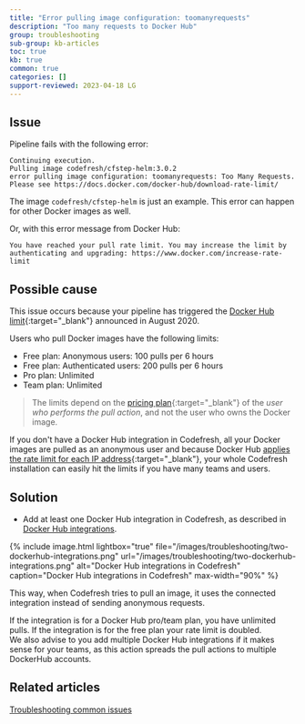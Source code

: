 ```yaml
---
title: "Error pulling image configuration: toomanyrequests"
description: "Too many requests to Docker Hub"
group: troubleshooting
sub-group: kb-articles
toc: true
kb: true
common: true
categories: []
support-reviewed: 2023-04-18 LG
---
```


## Issue
Pipeline fails with the following error:

```
Continuing execution.
Pulling image codefresh/cfstep-helm:3.0.2 
error pulling image configuration: toomanyrequests: Too Many Requests. Please see https://docs.docker.com/docker-hub/download-rate-limit/ 
```
The image `codefresh/cfstep-helm` is just an example. This error can happen for other Docker images as well. 

Or, with this error message from Docker Hub:

```
You have reached your pull rate limit. You may increase the limit by authenticating and upgrading: https://www.docker.com/increase-rate-limit
```

## Possible cause

This issue occurs because your pipeline has triggered the [Docker Hub limit](https://www.docker.com/blog/scaling-docker-to-serve-millions-more-developers-network-egress/){:target="\_blank"} announced in August 2020. 

Users who pull Docker images have the following limits:
* Free plan: Anonymous users: 100 pulls per 6 hours 
* Free plan: Authenticated users: 200 pulls per 6 hours
* Pro plan: Unlimited
* Team plan: Unlimited

> The limits depend on the [pricing plan](https://www.docker.com/pricing){:target="\_blank"} of the _user who performs the pull action_, and not the user who owns the Docker image.


If you don't have a Docker Hub integration in Codefresh, all your Docker images are pulled as an anonymous user and because Docker Hub [applies the rate limit for each IP address](https://docs.docker.com/docker-hub/download-rate-limit/){:target="\_blank"}, your whole Codefresh installation can easily hit the limits if you have many teams and users.

## Solution

* Add at least one Docker Hub integration in Codefresh, as described in [Docker Hub integrations]({{site.baseurl}}/docs/integrations/docker-registries/docker-hub/).

{% include image.html 
	lightbox="true" 
	file="/images/troubleshooting/two-dockerhub-integrations.png" 
	url="/images/troubleshooting/two-dockerhub-integrations.png" 
	alt="Docker Hub integrations in Codefresh" 
	caption="Docker Hub integrations in Codefresh" 
	max-width="90%" 
%}

This way, when Codefresh tries to pull an image, it uses the connected integration instead of sending anonymous requests.

If the integration is for a Docker Hub pro/team plan, you have unlimited pulls. If the integration is for the free plan your rate limit is doubled.  
We also advise to you add multiple Docker Hub integrations if it makes sense for your teams, as this action spreads the pull actions to multiple DockerHub accounts.


## Related articles
[Troubleshooting common issues]({{site.baseurl}}/docs/troubleshooting/common-issues)




